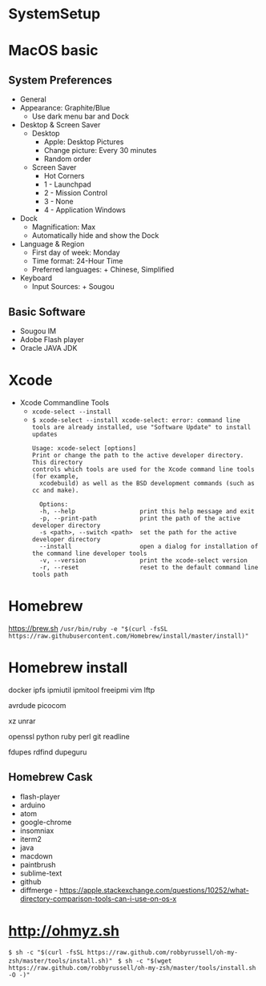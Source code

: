 # SystemSetup

# MacOS basic
## System Preferences
* General
* Appearance: Graphite/Blue
  * Use dark menu bar and Dock
* Desktop & Screen Saver
  * Desktop
    - Apple: Desktop Pictures
    - Change picture: Every 30 minutes
    - Random order
  * Screen Saver
    * Hot Corners
    - 1 - Launchpad
    - 2 - Mission Control
    - 3 - None
    - 4 - Application Windows
* Dock
  * Magnification: Max
  * Automatically hide and show the Dock
* Language & Region
  * First day of week: Monday
  * Time format: 24-Hour Time
  * Preferred languages: + Chinese, Simplified
* Keyboard
  * Input Sources: + Sougou
## Basic Software
* Sougou IM
* Adobe Flash player
* Oracle JAVA JDK

# Xcode
* Xcode Commandline Tools
  * `xcode-select --install`
  * `$ xcode-select --install
xcode-select: error: command line tools are already installed, use "Software Update" to install updates`
    ```
    Usage: xcode-select [options]
    Print or change the path to the active developer directory. This directory
    controls which tools are used for the Xcode command line tools (for example,
      xcodebuild) as well as the BSD development commands (such as cc and make).

      Options:
      -h, --help                  print this help message and exit
      -p, --print-path            print the path of the active developer directory
      -s <path>, --switch <path>  set the path for the active developer directory
      --install                   open a dialog for installation of the command line developer tools
      -v, --version               print the xcode-select version
      -r, --reset                 reset to the default command line tools path
    ```
# Homebrew
https://brew.sh
`/usr/bin/ruby -e "$(curl -fsSL https://raw.githubusercontent.com/Homebrew/install/master/install)"`
# Homebrew install
docker
ipfs
ipmiutil
ipmitool
freeipmi
vim
lftp

avrdude
picocom

xz
unrar

openssl
python
ruby
perl
git
readline

fdupes
rdfind
dupeguru

## Homebrew Cask
* flash-player
* arduino
* atom
* google-chrome
* insomniax
* iterm2
* java
* macdown
* paintbrush
* sublime-text
* github
* diffmerge - https://apple.stackexchange.com/questions/10252/what-directory-comparison-tools-can-i-use-on-os-x

# http://ohmyz.sh
`$ sh -c "$(curl -fsSL https://raw.github.com/robbyrussell/oh-my-zsh/master/tools/install.sh)"
`
`$ sh -c "$(wget https://raw.github.com/robbyrussell/oh-my-zsh/master/tools/install.sh -O -)"
`

